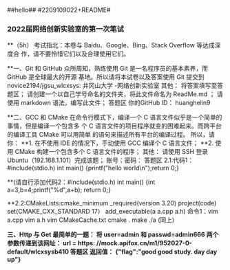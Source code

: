 ##hello##
#2209109022+README#
### 2022届网络创新实验室的第一次笔试
**（5h）
考试指北：本卷与 Baidu、Google、Bing、Stack Overflow 等达成深度合
作，请不要怜惜它们以及合理使用它们。


**一、Git 和 GitHub
众所周知，熟练使用 Git 是一名程序员的基本素养，而 GitHub 是全球最大的开源
基地。所以请将本试卷以及答案使用 Git 提交到
novice2194/jgsu_wlcxsys: 井冈山大学 -网络创新实验室
其他：
将答案填写至答题区；
请创建一个以自己学号命名的文件夹，将此文件命名为 ReadMe.md ；
请使用 markdown 语法，编写此文件；
答题区
你的GitHub ID： huanghelin9


**二、GCC 和 CMake
在命令行模式下，编译一个 C 语言文件似乎是一个简单的事情，但是编译一个包含多
个 C 语言文件的项目程序就变的困难起来。而跨平台的编译工具 CMake 可以用简单
的语句来描述所有平台的编译过程。
所以，请你：
**1. 在不使用 IDE 的情况下，手动使用 GCC 编译个 C 语言文件；
**2. 使用 CMake 构建一个包含多个 C 语言文件的程序；
其他：
请使用 SSH 登录 Ubuntu（192.168.1.101）完成该题；
账号：密码：
答题区
2.1:代码1：#include(stdio.h)
int main()
{printf("hello world\n");return 0;}

**(请自行添加代码2：#include(stdio.h)
int main()
{int a=3,b=4;printf("%d",a+b); return 0;}

**2.2:CMakeLists:cmake_minimum
_required(version 3.20)
project(code)
set(CMAKE_CXX_STANDARD 17）
add_executable(a a.cpp a.h)
命令1：vim a.cpp
vim a.h
vim CMakeCache.txt
cmake .
make
./a
(同上)

**三、Http 与 Get
最简单的一题：
将 user=admin 和 passwd=admin666 两个参数传递到该网址：
url = https: //mock.apifox.cn/m1/952027-0-default/wlcxsysb410
答题区
返回值： {"flag":"good good study.  day day up"}**
